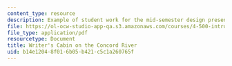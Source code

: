 ```yaml
---
content_type: resource
description: Example of student work for the mid-semester design presentation.
file: https://ol-ocw-studio-app-qa.s3.amazonaws.com/courses/4-500-introduction-to-design-computing-fall-2008/b14e12048f016b05b421c5c1a260765f_assn4a_9.pdf
file_type: application/pdf
resourcetype: Document
title: Writer's Cabin on the Concord River
uid: b14e1204-8f01-6b05-b421-c5c1a260765f
---
```

